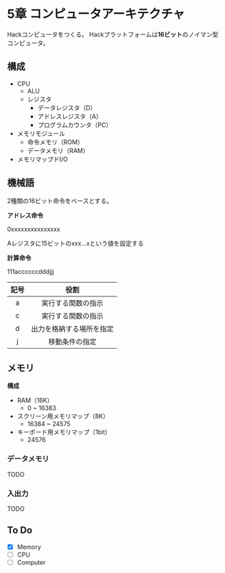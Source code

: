 # 5章 コンピュータアーキテクチャ

Hackコンピュータをつくる。
Hackプラットフォームは**16ビット**のノイマン型コンピュータ。

## 構成

- CPU
    - ALU
    - レジスタ
        - データレジスタ（D）
        - アドレスレジスタ（A）
        - プログラムカウンタ（PC）
- メモリモジュール
    - 命令メモリ（ROM）
    - データメモリ（RAM）
- メモリマップドI/O

## 機械語

2種類の16ビット命令をベースとする。

**アドレス命令**

0xxxxxxxxxxxxxxx

Aレジスタに15ビットのxxx...xという値を設定する

**計算命令**

111accccccdddjjj

| 記号 | 役割 |
| :-: | :-: |
| a | 実行する関数の指示 |
| c | 実行する関数の指示 |
| d | 出力を格納する場所を指定 |
| j | 移動条件の指定 |

## メモリ

**構成**

- RAM（16K）
    - 0 ~ 16383
- スクリーン用メモリマップ（8K）
    - 16384 ~ 24575
- キーボード用メモリマップ（1bit）
    - 24576

### データメモリ

TODO

### 入出力

TODO

## To Do

- [x] Memory
- [ ] CPU
- [ ] Computer